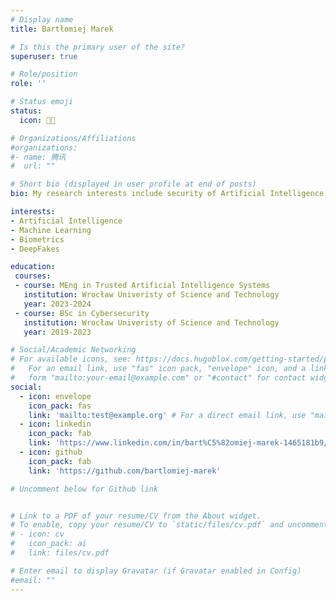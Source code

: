```yaml
---
# Display name
title: Bartłomiej Marek

# Is this the primary user of the site?
superuser: true

# Role/position
role: ''

# Status emoji
status:
  icon: 🧑‍💻️

# Organizations/Affiliations
#organizations:
#- name: 腾讯
#  url: ""

# Short bio (displayed in user profile at end of posts)
bio: My research interests include security of Artificial Intelligence and Machine Learning, biometrics and DeepFakes. 

interests:
- Artificial Intelligence
- Machine Learning
- Biometrics
- DeepFakes

education:
 courses:
 - course: MEng in Trusted Artificial Intelligence Systems
   institution: Wrocław Univeristy of Science and Technology
   year: 2023-2024
 - course: BSc in Cybersecurity
   institution: Wrocław Univeristy of Science and Technology
   year: 2019-2023

# Social/Academic Networking
# For available icons, see: https://docs.hugoblox.com/getting-started/page-builder/#icons
#   For an email link, use "fas" icon pack, "envelope" icon, and a link in the
#   form "mailto:your-email@example.com" or "#contact" for contact widget.
social:
  - icon: envelope
    icon_pack: fas
    link: 'mailto:test@example.org' # For a direct email link, use "mailto:test@example.org".
  - icon: linkedin
    icon_pack: fab
    link: 'https://www.linkedin.com/in/bart%C5%82omiej-marek-1465181b9/'
  - icon: github
    icon_pack: fab
    link: 'https://github.com/bartlomiej-marek'

# Uncomment below for Github link


# Link to a PDF of your resume/CV from the About widget.
# To enable, copy your resume/CV to `static/files/cv.pdf` and uncomment the lines below.
# - icon: cv
#   icon_pack: ai
#   link: files/cv.pdf

# Enter email to display Gravatar (if Gravatar enabled in Config)
#email: ""
---
```



